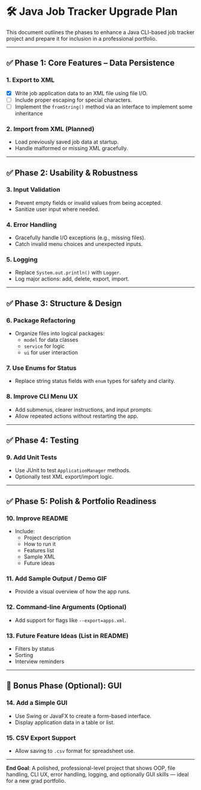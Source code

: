 # 🛠️ Java Job Tracker Upgrade Plan

This document outlines the phases to enhance a Java CLI-based job tracker project and prepare it for inclusion in a professional portfolio.

---

## ✅ Phase 1: Core Features – Data Persistence

### 1. Export to XML
- [X] Write job application data to an XML file using file I/O.
- [ ] Include proper escaping for special characters.
- [ ] Implement the `fromString()` method via an interface to implement some inheritance

### 2. Import from XML (Planned)
- Load previously saved job data at startup.
- Handle malformed or missing XML gracefully.

---

## ✅ Phase 2: Usability & Robustness

### 3. Input Validation
- Prevent empty fields or invalid values from being accepted.
- Sanitize user input where needed.

### 4. Error Handling
- Gracefully handle I/O exceptions (e.g., missing files).
- Catch invalid menu choices and unexpected inputs.

### 5. Logging
- Replace `System.out.println()` with `Logger`.
- Log major actions: add, delete, export, import.

---

## ✅ Phase 3: Structure & Design

### 6. Package Refactoring
- Organize files into logical packages:
  - `model` for data classes
  - `service` for logic
  - `ui` for user interaction

### 7. Use Enums for Status
- Replace string status fields with `enum` types for safety and clarity.

### 8. Improve CLI Menu UX
- Add submenus, clearer instructions, and input prompts.
- Allow repeated actions without restarting the app.

---

## ✅ Phase 4: Testing

### 9. Add Unit Tests
- Use JUnit to test `ApplicationManager` methods.
- Optionally test XML export/import logic.

---

## ✅ Phase 5: Polish & Portfolio Readiness

### 10. Improve README
- Include:
  - Project description
  - How to run it
  - Features list
  - Sample XML
  - Future ideas

### 11. Add Sample Output / Demo GIF
- Provide a visual overview of how the app runs.

### 12. Command-line Arguments (Optional)
- Add support for flags like `--export=apps.xml`.

### 13. Future Feature Ideas (List in README)
- Filters by status
- Sorting
- Interview reminders

---

## 🌟 Bonus Phase (Optional): GUI

### 14. Add a Simple GUI
- Use Swing or JavaFX to create a form-based interface.
- Display application data in a table or list.

### 15. CSV Export Support
- Allow saving to `.csv` format for spreadsheet use.

---

**End Goal**: A polished, professional-level project that shows OOP, file handling, CLI UX, error handling, logging, and optionally GUI skills — ideal for a new grad portfolio.
